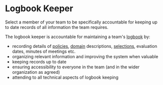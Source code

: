 # Logbook Keeper

<summary>
Select a member of your team to be specifically accountable for keeping up to date records of all information the team requires.
</summary>

The logbook keeper is accountable for maintaining a team's [logbook](glossary:logbook) by:

-   recording details of [policies](glossary:policy), [domain](glossary:domain) descriptions, [selections](section:role-selection), evaluation dates, minutes of meetings etc.
-   organizing relevant information and improving the system when valuable
-   keeping records up to date
-   ensuring accessibility to everyone in the team (and in the wider organization as agreed)
-   attending to all technical aspects of logbook keeping
